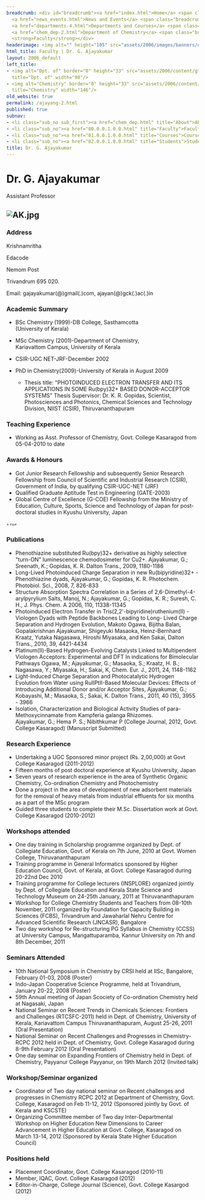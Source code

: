 ```yaml
---
breadcrumb: <div id="breadcrumb"><a href="index.html">Home</a> <span class="breadcrumb_spacer">&gt;</span>
  <a href="news_events.html">News and Events</a> <span class="breadcrumb_spacer">&gt;</span>
  <a href="departments-4.html">Departments and Courses</a> <span class="breadcrumb_spacer">&gt;</span>
  <a href="chem_dep-2.html">Department of Chemistry</a> <span class="breadcrumb_spacer">&gt;</span>
  <strong>Faculty</strong></div>
headerimage: <img alt="" height="105" src="assets/2006/images/banners/departments.jpg" width="472"/>
html_title: Faculty | Dr. G. Ajayakumar
layout: 2006_default
left_title:
- <img alt="Dpt. of" border="0" height="33" src="assets/2006/content/gt/fcb6421c7c62628408190d4ca84029e5.png"
  title="Dpt. of" width="98"/>
- <img alt="Chemistry" border="0" height="33" src="assets/2006/content/gt/7ed40be81a597d79acdb7f2e7ac6bfb9.png"
  title="Chemistry" width="146"/>
old_website: true
permalink: /ajayang-2.html
published: true
subnav:
- <li class="sub_no sub_first"><a href="chem_dep.html" title="About">About</a></li>
- <li class="sub_no"><a href="80.0.0.1.0.0.html" title="Faculty">Faculty</a></li>
- <li class="sub_no"><a href="81.0.0.1.0.0.html" title="Courses">Courses</a></li>
- <li class="sub_no"><a href="82.0.0.1.0.0.html" title="Students">Students</a></li>
title: Dr. G. Ajayakumar
---
```


# Dr. G. Ajayakumar

Assistant Professor

![AK.jpg](assets/2006/content/assets/2006/images/00d4d9d073de51c1ddf084c7653ef95f.jpg)  
---  
  
### Address

Krishnamritha

Edacode

Nemom Post

Trivandrum 695 020.

Email: gajayakumar(@)gmail(.)com, ajayan(@)gck(.)ac(.)in

### Academic Summary

  * BSc Chemistry (1999)-DB College, Sasthamcotta  
(University of Kerala)

  * MSc Chemistry (2001)-Department of Chemistry,   
Kariavattom Campus, University of Kerala

  * CSIR-UGC NET-JRF-December 2002
  * PhD in Chemistry(2009)-University of Kerala in August 2009
    * Thesis title: "PHOTOINDUCED ELECTRON TRANSFER AND ITS APPLICATIONS IN SOME Ru(bpy)32+ BASED DONOR-ACCEPTOR SYSTEMS" Thesis Supervisor: Dr. K. R. Gopidas, Scientist, Photosciences and Photonics, Chemical Sciences and Technology Division, NIIST (CSIR), Thiruvananthapuram

### Teaching Experience

  * Working as Asst. Professor of Chemistry, Govt. College Kasaragod from 05-04-2010 to date

### Awards & Honours

  * Got Junior Research Fellowship and subsequently Senior Research Fellowship from Council of Scientific and Industrial Research (CSIR), Government of India, by qualifying CSIR-UGC-NET (JRF)
  * Qualified Graduate Aptitude Test in Engineering (GATE-2003)
  * Global Centre of Excellence (G-COE) Fellowship from the Ministry of Education, Culture, Sports, Science and Technology of Japan for post-doctoral studies in Kyushu University, Japan

![](assets/2006/img/article/top_link_0.gif)

### Publications

  * Phenothiazine substituted Ru(bpy)32+ derivative as highly selective "turn-ON" luminescence chemodosimeter for Cu2+. Ajayakumar, G.; Sreenath, K.; Gopidas, K. R. Dalton Trans., 2009, 1180-1186
  * Long-Lived Photoinduced Charge Separation in new Ru(bipyridine)32+ - Phenothiazine dyads, Ajayakumar, G.; Gopidas, K. R. Photochem. Photobiol. Sci., 2008, 7, 826-833
  * Structure Absorption Spectra Correlation in a Series of 2,6-Dimethyl-4-arylpyrylium Salts, Manoj, N.; Ajayakumar, G.; Gopidas, K. R.; Suresh, C. H., J. Phys. Chem. A 2006, 110, 11338-11345
  * Photoinduced Electron Transfer in Tris(2,2'-bipyridine)ruthenium(II) - Viologen Dyads with Peptide Backbones Leading to Long- Lived Charge Separation and Hydrogen Evolution, Makoto Ogawa, Bijitha Balan, Gopalakrishnan Ajayakumar, Shigeyuki Masaoka, Heinz-Bernhard Kraatz, Yutaka Nagasawa, Hiroshi Miyasaka, and Ken Sakai, Dalton Trans., 2010, 39, 4421-4434
  * Platinum(II)-Based Hydrogen-Evolving Catalysts Linked to Multipendent Viologen Acceptors: Experimental and DFT In indications for Bimolecular Pathways Ogawa, M.; Ajayakumar, G.; Masaoka, S.; Kraatz, H. B.; Nagasawa, Y.; Miyasaka, H.; Sakai, K, Chem. Eur. J., 2011, 24, 1148-1162
  * Light-Induced Charge Separation and Photocatalytic Hydrogen Evolution from Water using RuIIPtII-Based Molecular Devices: Effects of Introducing Additional Donor and/or Acceptor Sites, Ajayakumar, G.; Kobayashi, M.; Masaoka, S.; Sakai, K. Dalton Trans., 2011, 40 (15), 3955 - 3966
  * Isolation, Characterization and Biological Activity Studies of para-Methoxycinnamate from Kampferia galanga Rhizomes.  
Ajayakumar, G.; Hema P. S.; Nibithkumar P (College Journal, 2012, Govt.
College Kasaragod) (Manuscript Submitted)

### Research Experience

  * Undertaking a UGC Sponsored minor project (Rs. 2,00,000) at Govt College Kasaragod (2011-2012)
  * Fifteen months of post doctoral experience at Kyushu University, Japan
  * Seven years of research experience in the area of Synthetic Organic Chemistry, Co-ordination Chemistry and Photochemistry
  * Done a project in the area of development of new adsorbent materials for the removal of heavy metals from industrial effluents for six months as a part of the MSc program
  * Guided three students to complete their M.Sc. Dissertation work at Govt. College Kasaragod (2010-2012)

### Workshops attended

  * One day training in Scholarship programme organized by Dept. of Collegiate Education, Govt. of Kerala on 7th June, 2010 at Govt. Women College, Thiruvananthapuram
  * Training programme in General Informatics sponsored by Higher Education Council, Govt. of Kerala, at Govt. College Kasaragod during 20-22nd Dec 2010
  * Training programme for College lecturers (INSPLORE) organized jointly by Dept. of Collegiate Education and Kerala State Science and Technology Museum on 24-25th January, 2011 at Thiruvananthapuram
  * Workshop for College Chemistry Students and Teachers from 08-10th November, 2011 organized by Foundation for Capacity Building in Sciences (FCBS), Trivandrum and Jawaharlal Nehru Centre for Advanced Scientific Research (JNCASR), Bangalore
  * Two day workshop for Re-structuring PG Syllabus in Chemistry (CCSS) at University Campus, Mangattuparamba, Kannur University on 7th and 8th December, 2011

### Seminars Attended

  * 10th National Symposium in Chemistry by CRSI held at IISc, Bangalore, February 01-03, 2008 (Poster)
  * Indo-Japan Cooperative Science Programme, held at Trivandrum, January 20-22, 2008 (Poster)
  * 59th Annual meeting of Japan Scociety of Co-ordination Chemistry held at Nagasaki, Japan
  * National Seminar on Recent Trends in Chemicals Sciences: Frontiers and Challenges (RTCSFC-2011) held in Dept. of Chemistry, University of Kerala, Kariavattom Campus Thiruvananthapuram, August 25-26, 2011 (Oral Presentation)
  * National Seminar on Recent Challenges and Progresses in Chemistry-RCPC 2012 held in Dept. of Chemistry, Govt. College Kasaragod during 8-9th February 2012 (Oral Presentation)
  * One day seminar on Expanding Frontiers of Chemistry held in Dept. of Chemistry, Payyanur College Payyanur, on 19th March 2012 (Invited talk)

### Workshop/Seminar organized

  * Coordinator of Two day national seminar on Recent challenges and progresses in Chemistry RCPC 2012 at Department of Chemistry, Govt. College, Kasaragod on Feb 11-12, 2012 (Sponsored jointly by Govt. of Kerala and KSCSTE)
  * Organizing Committee member of Two day Inter-Departmental Workshop on Higher Education New Dimensions to Career Advancement in Higher Education at Govt. College, Kasaragod on March 13-14, 2012 (Sponsored by Kerala State Higher Education Council)

### Positions held

  * Placement Coordinator, Govt. College Kasaragod (2010-11)
  * Member, IQAC, Govt. College Kasaragod (2012)
  * Editor-in-Charge, College Journal (Science), Govt. College Kasargod (2012)